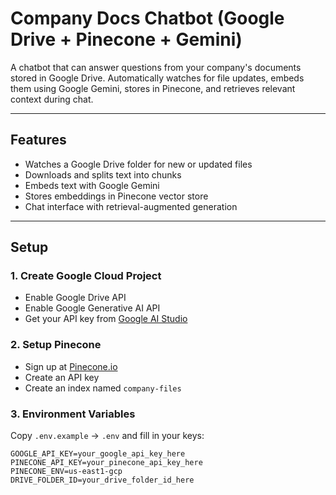 # Company Docs Chatbot (Google Drive + Pinecone + Gemini)

A chatbot that can answer questions from your company's documents stored in Google Drive.
Automatically watches for file updates, embeds them using Google Gemini, stores in Pinecone, and retrieves relevant context during chat.

---

## **Features**
- Watches a Google Drive folder for new or updated files
- Downloads and splits text into chunks
- Embeds text with Google Gemini
- Stores embeddings in Pinecone vector store
- Chat interface with retrieval-augmented generation

---

## **Setup**
### 1. Create Google Cloud Project
- Enable Google Drive API
- Enable Google Generative AI API
- Get your API key from [Google AI Studio](https://aistudio.google.com/)

### 2. Setup Pinecone
- Sign up at [Pinecone.io](https://www.pinecone.io/)
- Create an API key
- Create an index named `company-files`

### 3. Environment Variables
Copy `.env.example` → `.env` and fill in your keys:
```env
GOOGLE_API_KEY=your_google_api_key_here
PINECONE_API_KEY=your_pinecone_api_key_here
PINECONE_ENV=us-east1-gcp
DRIVE_FOLDER_ID=your_drive_folder_id_here
